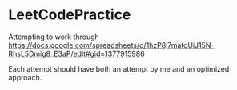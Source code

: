 # LeetCodePractice

Attempting to work through https://docs.google.com/spreadsheets/d/1hzP8j7matoUiJ15N-RhsL5Dmig8_E3aP/edit#gid=1377915986 

Each attempt should have both an attempt by me and an optimized approach.
